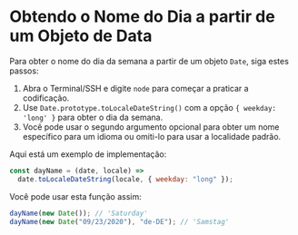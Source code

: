 # Obtendo o Nome do Dia a partir de um Objeto de Data

Para obter o nome do dia da semana a partir de um objeto `Date`, siga estes passos:

1.  Abra o Terminal/SSH e digite `node` para começar a praticar a codificação.
2.  Use `Date.prototype.toLocaleDateString()` com a opção `{ weekday: 'long' }` para obter o dia da semana.
3.  Você pode usar o segundo argumento opcional para obter um nome específico para um idioma ou omiti-lo para usar a localidade padrão.

Aqui está um exemplo de implementação:

```js
const dayName = (date, locale) =>
  date.toLocaleDateString(locale, { weekday: "long" });
```

Você pode usar esta função assim:

```js
dayName(new Date()); // 'Saturday'
dayName(new Date("09/23/2020"), "de-DE"); // 'Samstag'
```
